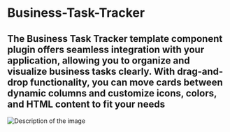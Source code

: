# Business-Task-Tracker
The Business Task Tracker template component plugin offers seamless  integration with your application, allowing you to organize and visualize  business tasks clearly. With drag-and-drop functionality, you can move  cards between dynamic columns and customize icons, colors, and HTML  content to fit your needs 
--------------------
![Description of the image](images/preview.gif)

